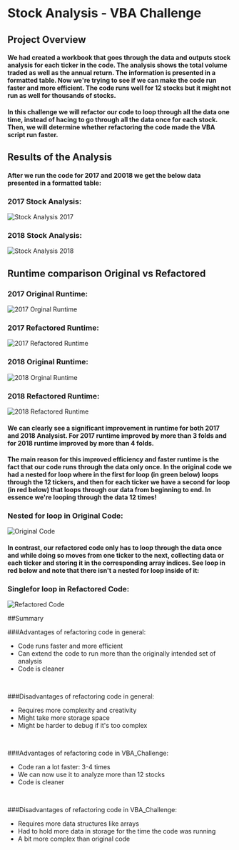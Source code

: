 # Stock Analysis - VBA Challenge
## Project Overview
#### We had created a workbook that goes through the data and outputs stock analysis for each ticker in the code. The analysis shows the total volume traded as well as the annual return. The information is presented in a formatted table. Now we're trying to see if we can make the code run faster and more efficient. The code runs well for 12 stocks but it might not run as well for thousands of stocks. 

#### In this challenge we will refactor our code to loop through all the data one time, instead of hacing to go through all the data once for each stock. Then, we will determine whether refactoring the code made the VBA script run faster.

## Results of the Analysis
#### After we run the code for 2017 and 20018 we get the below data presented in a formatted table:
### 2017 Stock Analysis:
![Stock Analysis 2017](https://github.com/zk100yyy/stock-analysis/blob/main/Resources/Stock_Analysis_2017.png?raw=true)
### 2018 Stock Analysis:
![Stock Analysis 2018](https://github.com/zk100yyy/stock-analysis/blob/main/Resources/Stock_Analysis_2018.png?raw=true)

## Runtime comparison Original vs Refactored
### 2017 Original Runtime:
![2017 Orginal Runtime](/Resources/VBA_Challenge_2017_original.png)
### 2017 Refactored Runtime:
![2017 Refactored Runtime](/Resources/VBA_Challenge_2017.png)
### 2018 Original Runtime:
![2018 Orginal Runtime](/Resources/VBA_Challenge_2018_original.png)
### 2018 Refactored Runtime:
![2018 Refactored Runtime](/Resources/VBA_Challenge_2018.png)
<br>
#### We can clearly see a significant improvement in runtime for both 2017 and 2018 Analysist. For 2017 runtime improved by more than 3 folds and for 2018 runtime improved by more than 4 folds. 

#### The main reason for this improved efficiency and faster runtime is the fact that our code runs through the data only once. In the original code we had a nested for loop where in the first for loop (in green below) loops through the 12 tickers, and then for each ticker we have a second for loop (in red below) that loops through our data from beginning to end. In essence we're looping through the data 12 times!

### Nested for loop in Original Code:
![Original Code](/Resources/Original_Code.png)

#### In contrast, our refactored code only has to loop through the data once and while doing so moves from one ticker to the next, collecting data or each ticker and storing it in the corresponding array indices. See loop in red below and note that there isn't a nested for loop inside of it:

### Singlefor loop in Refactored Code:
![Refactored Code](/Resources/Refactored_Code.png)

##Summary

###Advantages of refactoring code in general:
* Code runs faster and more efficient
* Can extend the code to run more than the originally intended set of analysis
* Code is cleaner

<br>

###Disadvantages of refactoring code in general:
* Requires more complexity and creativity
* Might take more storage space
* Might be harder to debug if it's too complex

<br>

###Advantages of refactoring code in VBA_Challenge:
* Code ran a lot faster: 3-4 times
* We can now use it to analyze more than 12 stocks
* Code is cleaner

<br>

###Disadvantages of refactoring code in  VBA_Challenge:
* Requires more data structures like arrays
* Had to hold more data in storage for the time the code was running 
* A bit more complex than original code
